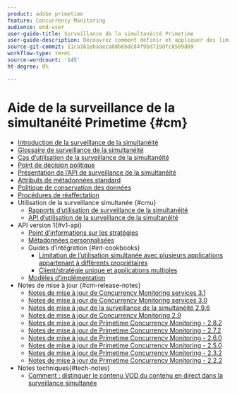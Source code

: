 ```yaml
---
product: adobe primetime
feature: Concurrency Monitoring
audience: end-user
user-guide-title: Surveillance de la simultanéité Primetime
user-guide-description: Découvrez comment définir et appliquer des limites à l’utilisation simultanée dans plusieurs applications.
source-git-commit: 11ca161ebaaeca08b6bdc84f9bd719dfc8509d09
workflow-type: tm+mt
source-wordcount: '145'
ht-degree: 0%

---
```



# Aide de la surveillance de la simultanéité Primetime {#cm}

+ [Introduction de la surveillance de la simultanéité](cm-home.md)
+ [Glossaire de surveillance de la simultanéité](cm-glossary.md)
+ [Cas d’utilisation de la surveillance de la simultanéité](cm-use-cases.md)
+ [Point de décision politique](cm-policy-decision-point.md)
+ [Présentation de l’API de surveillance de la simultanéité](cm-api-overview.md)
+ [Attributs de métadonnées standard](standard-metadata-attributes.md)
+ [Politique de conservation des données](data-retention-policy.md)
+ [Procédures de réaffectation](cm-escalation-procedures.md)
+ Utilisation de la surveillance simultanée {#cmu}
   + [Rapports d’utilisation de surveillance de la simultanéité](cm-usage-reports.md)
   + [API d’utilisation de la surveillance de la simultanéité](cmu-api.md)
+ API version 1{#v1-api}
   + [Point d’informations sur les stratégies](policy-info-pt-versionone.md)
   + [Métadonnées personnalisées](custom-metadata.md)
   + Guides d’intégration {#int-cookbooks}
      + [Limitation de l’utilisation simultanée avec plusieurs applications appartenant à différents propriétaires](restrict-concurr-usage-mult-apps.md)
      + [Client/stratégie unique et applications multiples](single-tenant-policy-mult-app.md)
   + [Modèles d’implémentation](implementation-models.md)
+ Notes de mise à jour {#cm-release-notes}
   + [Notes de mise à jour de Concurrency Monitoring services 3.1](rn-cm-services-31.md)
   + [Notes de mise à jour de Concurrency Monitoring services 3.0](rn-cm-services-30.md)
   + [Notes de mise à jour de la surveillance de la simultanéité 2.9.6](rn-cm-296.md)
   + [Notes de mise à jour de Concurrency Monitoring 2.9](rn-cm-29.md)
   + [Notes de mise à jour de Primetime Concurrency Monitoring - 2.8.2](rn-cm-282.md)
   + [Notes de mise à jour de Primetime Concurrency Monitoring - 2.7.2](rn-cm-272.md)
   + [Notes de mise à jour de Primetime Concurrency Monitoring - 2.6.0](rn-cm-260.md)
   + [Notes de mise à jour de Primetime Concurrency Monitoring - 2.5.0](rn-cm-250.md)
   + [Notes de mise à jour de Primetime Concurrency Monitoring - 2.3.2](rn-cm-232.md)
   + [Notes de mise à jour de Primetime Concurrency Monitoring - 2.2.2](rn-cm-222.md)
+ Notes techniques{#tech-notes}
   + [Comment : distinguer le contenu VOD du contenu en direct dans la surveillance simultanée](vod-live-dist.md)
<!--    + [Usage reports](usage-rep-versionone.md) -->

